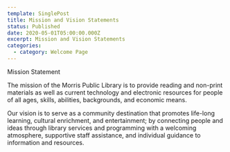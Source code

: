 ```yaml
---
template: SinglePost
title: Mission and Vision Statements
status: Published
date: 2020-05-01T05:00:00.000Z
excerpt: Mission and Vision Statements
categories:
  - category: Welcome Page
---
```

<!--StartFragment-->

Mission Statement

The mission of the Morris Public Library is to provide reading and non-print materials as well as current technology and electronic resources for people of all ages, skills, abilities, backgrounds, and economic means.

Our vision is to serve as a community destination that promotes life-long learning, cultural enrichment, and entertainment; by connecting people and ideas through library services and programming with a welcoming atmosphere, supportive staff assistance, and individual guidance to information and resources.

<!--EndFragment-->